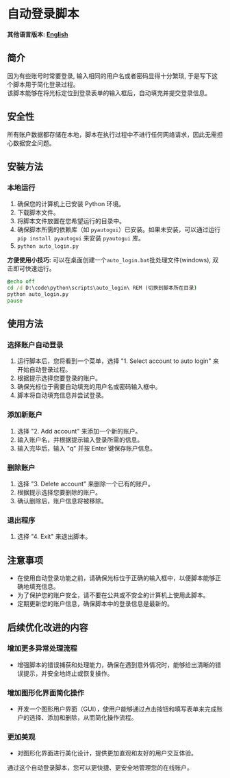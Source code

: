 # 自动登录脚本

**其他语言版本: [English](readme.md)**

## 简介

因为有些账号时常要登录, 输入相同的用户名或者密码显得十分繁琐, 于是写下这个脚本用于简化登录过程。  
该脚本能够在将光标定位到登录表单的输入框后，自动填充并提交登录信息。

## 安全性

所有账户数据都存储在本地，脚本在执行过程中不进行任何网络请求，因此无需担心数据安全问题。

## 安装方法

### 本地运行

1. 确保您的计算机上已安装 Python 环境。
2. 下载脚本文件。
3. 将脚本文件放置在您希望运行的目录中。
4. 确保脚本所需的依赖库（如 `pyautogui`）已安装。如果未安装，可以通过运行 `pip install pyautogui` 来安装 `pyautogui` 库。
5. `python auto_login.py`

**方便使用小技巧:**
可以在桌面创建一个`auto_login.bat`批处理文件(windows), 双击即可快速运行。

```bat
@echo off
cd /d D:\code\python\scripts\auto_login\ REM (切换到脚本所在目录)
python auto_login.py
pause
```

## 使用方法

### 选择账户自动登录

1. 运行脚本后，您将看到一个菜单，选择 "1. Select account to auto login" 来开始自动登录过程。
2. 根据提示选择您要登录的账户。
3. 确保光标位于需要自动填充的用户名或密码输入框中。
4. 脚本将自动填充信息并尝试登录。

### 添加新账户

1. 选择 "2. Add account" 来添加一个新的账户。
2. 输入账户名，并根据提示输入登录所需的信息。
3. 输入完毕后，输入 "q" 并按 Enter 键保存账户信息。

### 删除账户

1. 选择 "3. Delete account" 来删除一个已有的账户。
2. 根据提示选择您要删除的账户。
3. 确认删除后，账户信息将被移除。

### 退出程序

1. 选择 "4. Exit" 来退出脚本。

## 注意事项

- 在使用自动登录功能之前，请确保光标位于正确的输入框中，以便脚本能够正确地填充信息。
- 为了保护您的账户安全，请不要在公共或不安全的计算机上使用此脚本。
- 定期更新您的账户信息，确保脚本中的登录信息是最新的。

## 后续优化改进的内容

### 增加更多异常处理流程

- 增强脚本的错误捕获和处理能力，确保在遇到意外情况时，能够给出清晰的错误提示，并安全地终止或恢复操作。

### 增加图形化界面简化操作

- 开发一个图形用户界面（GUI），使用户能够通过点击按钮和填写表单来完成账户的选择、添加和删除，从而简化操作流程。

### 更加美观

- 对图形化界面进行美化设计，提供更加直观和友好的用户交互体验。

通过这个自动登录脚本，您可以更快捷、更安全地管理您的在线账户。
